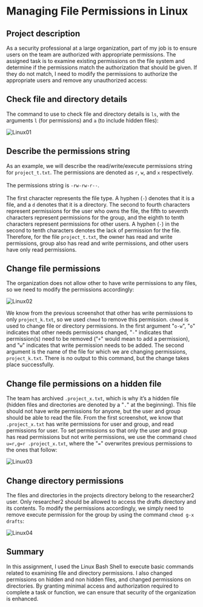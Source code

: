 <h1>Managing File Permissions in Linux</h1>

<h2>Project description</h2>
As a security professional at a large organization, part of my job is to ensure users on the team are authorized with appropriate permissions. The assigned task is to examine existing permissions on the file system and determine if the permissions match the authorization that should be given. If they do not match, I need to modify the permissions to authorize the appropriate users and remove any unauthorized access:

<h2>Check file and directory details</h2>
The command to use to check file and directory details is <code>ls</code>, with the arguments <code>l</code> (for permissions) and <code>a</code> (to include hidden files):
 
![Linux01](https://github.com/user-attachments/assets/6c41d986-4b7b-4b75-9514-d896d150ada2)


<h2>Describe the permissions string</h2>
As an example, we will describe the read/write/execute permissions string for <code>project_t.txt</code>. The permissions are denoted as <code>r</code>, <code>w</code>, and <code>x</code> respectively.
<br /><br />
The permissions string is <code>-rw-rw-r--</code>.
<br /><br />
The first character represents the file type. A hyphen (<code>-</code>) denotes that it is a file, and a <code>d</code> denotes that it is a directory. The second to fourth characters represent permissions for the user who owns the file, the fifth to seventh characters represent permissions for the group, and the eighth to tenth characters represent permissions for other users. A hyphen (<code>-</code>) in the second to tenth characters denotes the lack of permission for the file. Therefore, for the file <code>project_t.txt</code>, the owner has read and write permissions, group also has read and write permissions, and other users have only read permissions.

<h2>Change file permissions</h2>
The organization does not allow other to have write permissions to any files, so we need to modify the permissions accordingly: 

![Linux02](https://github.com/user-attachments/assets/adca23cd-1c92-44bb-b21a-3665cde3ef48)

We know from the previous screenshot that other has write permissions to only <code>project_k.txt</code>, so we used <code>chmod</code> to remove this permission.
<code>chmod</code> is used to change file or directory permissions.
In the first argument "<code>o-w</code>", "<code>o</code>" indicates that other needs permissions changed, "<code>-</code>" indicates that permission(s) need to be removed ("<code>+</code>" would mean to add a permission), and "<code>w</code>" indicates that write permission needs to be added.
The second argument is the name of the file for which we are changing permissions, <code>project_k.txt</code>.
There is no output to this command, but the change takes place successfully.

<h2>Change file permissions on a hidden file</h2>
The team has archived <code>.project_x.txt</code>, which is why it’s a hidden file (hidden files and directories are denoted by a "<code>.</code>" at the beginning). This file should not have write permissions for anyone, but the user and group should be able to read the file. From the first screenshot, we know that <code>.project_x.txt</code> has write permissions for user and group, and read permissions for user. To set permissions so that only the user and group has read permissions but not write permissions, we use the command <code>chmod u=r,g=r .project_x.txt</code>, where the "<code>=</code>" overwrites previous permissions to the ones that follow:

 ![Linux03](https://github.com/user-attachments/assets/ca5a9163-48e9-4bdd-bde9-b7da384be99c)

<h2>Change directory permissions</h2>
The files and directories in the projects directory belong to the researcher2 user. Only researcher2 should be allowed to access the drafts directory and its contents. To modify the permissions accordingly, we simply need to remove execute permission for the group by using the command <code>chmod g-x drafts</code>:

![Linux04](https://github.com/user-attachments/assets/d0ffd096-c68e-4bb1-bb84-e3a7e678701f)
 
<h2>Summary</h2>
In this assignment, I used the Linux Bash Shell to execute basic commands related to examining file and directory permissions. I also changed permissions on hidden and non hidden files, and changed permissions on directories. By granting minimal access and authorization required to complete a task or function, we can ensure that security of the organization is enhanced.
